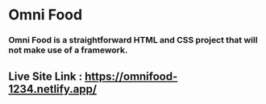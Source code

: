 # Omni Food

### Omni Food is a straightforward HTML and CSS project that will not make use of a framework.

## Live Site Link : https://omnifood-1234.netlify.app/
